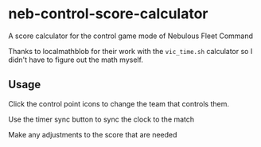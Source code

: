 # neb-control-score-calculator
A score calculator for the control game mode of Nebulous Fleet Command

Thanks to localmathblob for their work with the `vic_time.sh` calculator so I didn't have to figure out the math myself.

## Usage
Click the control point icons to change the team that controls them.

Use the timer sync button to sync the clock to the match

Make any adjustments to the score that are needed